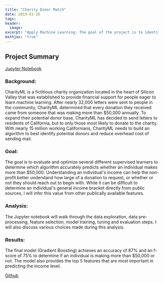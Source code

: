 ```yaml
---
title: "Charity Donor Match"
date: 2019-01-26
tags:
header:
  image:
excerpt: "Apply Machine Learning: The goal of the project is to identify donors for a charity organization by predicting income based on census data"
mathjax: "true"
---
```


## Project Summary

[Jupyter Notebook](https://fk85-portfolio.s3.us-east-2.amazonaws.com/finding_donors.html)

### Background:
CharityML is a fictitious charity organization located in the heart of Silicon Valley that was established to provide financial support for people eager to learn machine learning. After nearly 32,000 letters were sent to people in the community, CharityML determined that every donation they received came from someone that was making more than $50,000 annually. To expand their potential donor base, CharityML has decided to send letters to residents of California, but to only those most likely to donate to the charity. With nearly 15 million working Californians, CharityML needs to build an algorithm to best identify potential donors and reduce overhead cost of sending mail.

### Goal:
The goal is to evaluate and optimize several different supervised learners to determine which algorithm accurately predicts whether an individual makes more than $50,000. Understanding an individual's income can help the non-profit better understand how large of a donation to request, or whether or not they should reach out to begin with. While it can be difficult to determine an individual's general income bracket directly from public sources, I will infer this value from other publically available features.

### Analysis:
The Jupyter notebook will walk through the data exploration, data pre-processing, feature selection, model training, tuning and evaluation steps. I will also discuss various choices made during this analysis.

### Results:
The final model (Gradient Boosting) achieves an accuracy of 87% and an f-score of 75% to determine if an individual is making more than $50,000 or not. The model also provides the top 5 features that are most important in predicting the income level.

[Github](https://github.com/FK85/charity-donor-match)
